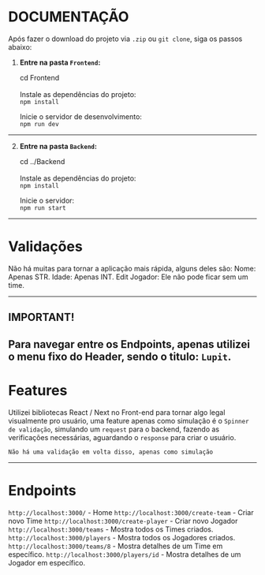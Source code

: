 # DOCUMENTAÇÃO
Após fazer o download do projeto via `.zip` ou `git clone`, siga os passos abaixo:

1. **Entre na pasta `Frontend`:**

   cd Frontend<br><br>
   Instale as dependências do projeto:<br>
   `npm install`
   
   Inicie o servidor de desenvolvimento:<br>
   `npm run dev`
   
____________________________________________________________________________________

2. **Entre na pasta `Backend`:**
   
   cd ../Backend<br><br>
   Instale as dependências do projeto:<br>
   `npm install`
   
   Inicie o servidor:<br>
   `npm run start`
   
____________________________________________________________________________________

# Validações
Não há muitas para tornar a aplicação mais rápida, alguns deles são:
Nome: Apenas STR.
Idade: Apenas INT.
Edit Jogador: Ele não pode ficar sem um time.

____________________________________________________________________________________

## IMPORTANT! 
## Para navegar entre os Endpoints, apenas utilizei o menu fixo do Header, sendo o titulo: `Lupit`.

# Features
Utilizei bibliotecas React / Next no Front-end para tornar algo legal visualmente pro usuário,
uma feature apenas como simulação é o `Spinner de validação`, simulando um `request` para o backend,
fazendo as verificações necessárias, aguardando o `response` para criar o usuário.

`Não há uma validação em volta disso, apenas como simulação`

____________________________________________________________________________________

# Endpoints

`http://localhost:3000/` - Home
`http://localhost:3000/create-team` - Criar novo Time
`http://localhost:3000/create-player` - Criar novo Jogador
`http://localhost:3000/teams` - Mostra todos os Times criados.
`http://localhost:3000/players` - Mostra todos os Jogadores criados.
`http://localhost:3000/teams/8` - Mostra detalhes de um Time em específico.
`http://localhost:3000/players/id` - Mostra detalhes de um Jogador em específico.

